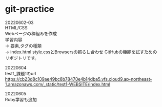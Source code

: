 # git-practice

20220602-03<br>
HTML/CSS <br>
Webページの枠組みを作成<br>
学習内容<br>
→ 要素,タグの種類<br>
→ index.html style.cssとBrowsersの照らし合わせ
GitHubの機能を試すためのリポジトリです。<br>

20220604<br>
test1_課題1のurl <br>
https://cb23d8c109ae49bc8b78470e4b14dba5.vfs.cloud9.ap-northeast-1.amazonaws.com/_static/test1-WEBSITE/index.html

20220605<br>
Ruby学習も追加<br>
